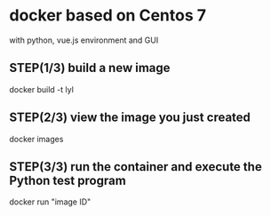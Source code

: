 # docker based on Centos 7
with python, vue.js environment and GUI 
## STEP(1/3) build a new image
docker build -t lyl
## STEP(2/3) view the image you just created
docker images
## STEP(3/3) run the container and execute the Python test program
docker run "image ID"

